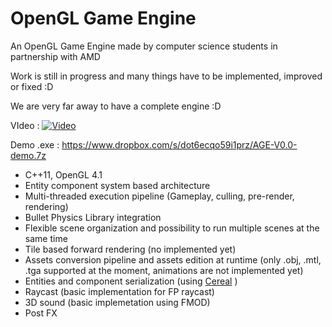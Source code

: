 OpenGL Game Engine
================

An OpenGL Game Engine made by computer science students in partnership with AMD

Work is still in progress and many things have to be implemented, improved or fixed :D

We are very far away to have a complete engine :D

VIdeo :
[![Video](http://img.youtube.com/vi/ebwDNA2wz-k/0.jpg)](http://www.youtube.com/watch?v=ebwDNA2wz-k)

Demo .exe : https://www.dropbox.com/s/dot6ecqo59i1prz/AGE-V0.0-demo.7z

- C++11, OpenGL 4.1
- Entity component system based architecture
- Multi-threaded execution pipeline (Gameplay, culling, pre-render, rendering)
- Bullet Physics Library integration
- Flexible scene organization and possibility to run multiple scenes at the same time
- Tile based forward rendering (no implemented yet)
- Assets conversion pipeline and assets edition at runtime (only .obj, .mtl, .tga supported at the moment, animations are not implemented yet)
- Entities and component serialization (using [Cereal](https://github.com/USCiLab/cereal) )
- Raycast (basic implementation for FP raycast)
- 3D sound (basic implemetation using FMOD)
- Post FX
